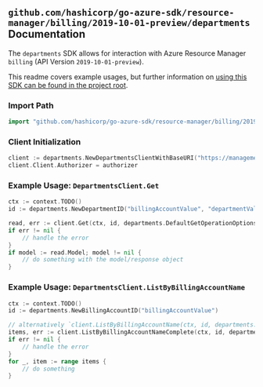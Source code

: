 
## `github.com/hashicorp/go-azure-sdk/resource-manager/billing/2019-10-01-preview/departments` Documentation

The `departments` SDK allows for interaction with Azure Resource Manager `billing` (API Version `2019-10-01-preview`).

This readme covers example usages, but further information on [using this SDK can be found in the project root](https://github.com/hashicorp/go-azure-sdk/tree/main/docs).

### Import Path

```go
import "github.com/hashicorp/go-azure-sdk/resource-manager/billing/2019-10-01-preview/departments"
```


### Client Initialization

```go
client := departments.NewDepartmentsClientWithBaseURI("https://management.azure.com")
client.Client.Authorizer = authorizer
```


### Example Usage: `DepartmentsClient.Get`

```go
ctx := context.TODO()
id := departments.NewDepartmentID("billingAccountValue", "departmentValue")

read, err := client.Get(ctx, id, departments.DefaultGetOperationOptions())
if err != nil {
	// handle the error
}
if model := read.Model; model != nil {
	// do something with the model/response object
}
```


### Example Usage: `DepartmentsClient.ListByBillingAccountName`

```go
ctx := context.TODO()
id := departments.NewBillingAccountID("billingAccountValue")

// alternatively `client.ListByBillingAccountName(ctx, id, departments.DefaultListByBillingAccountNameOperationOptions())` can be used to do batched pagination
items, err := client.ListByBillingAccountNameComplete(ctx, id, departments.DefaultListByBillingAccountNameOperationOptions())
if err != nil {
	// handle the error
}
for _, item := range items {
	// do something
}
```
